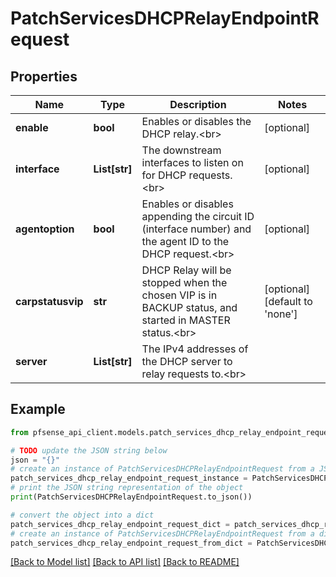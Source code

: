 # PatchServicesDHCPRelayEndpointRequest


## Properties

Name | Type | Description | Notes
------------ | ------------- | ------------- | -------------
**enable** | **bool** | Enables or disables the DHCP relay.&lt;br&gt; | [optional] 
**interface** | **List[str]** | The downstream interfaces to listen on for DHCP requests.&lt;br&gt; | [optional] 
**agentoption** | **bool** | Enables or disables appending the circuit ID (interface number) and the agent ID to the DHCP request.&lt;br&gt; | [optional] 
**carpstatusvip** | **str** | DHCP Relay will be stopped when the chosen VIP is in BACKUP status, and started in MASTER status.&lt;br&gt; | [optional] [default to 'none']
**server** | **List[str]** | The IPv4 addresses of the DHCP server to relay requests to.&lt;br&gt; | 

## Example

```python
from pfsense_api_client.models.patch_services_dhcp_relay_endpoint_request import PatchServicesDHCPRelayEndpointRequest

# TODO update the JSON string below
json = "{}"
# create an instance of PatchServicesDHCPRelayEndpointRequest from a JSON string
patch_services_dhcp_relay_endpoint_request_instance = PatchServicesDHCPRelayEndpointRequest.from_json(json)
# print the JSON string representation of the object
print(PatchServicesDHCPRelayEndpointRequest.to_json())

# convert the object into a dict
patch_services_dhcp_relay_endpoint_request_dict = patch_services_dhcp_relay_endpoint_request_instance.to_dict()
# create an instance of PatchServicesDHCPRelayEndpointRequest from a dict
patch_services_dhcp_relay_endpoint_request_from_dict = PatchServicesDHCPRelayEndpointRequest.from_dict(patch_services_dhcp_relay_endpoint_request_dict)
```
[[Back to Model list]](../README.md#documentation-for-models) [[Back to API list]](../README.md#documentation-for-api-endpoints) [[Back to README]](../README.md)


